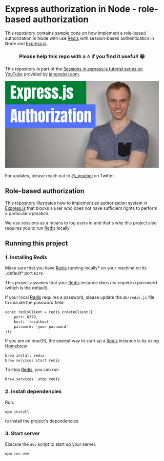# Express authorization in Node - role-based authorization

This repository contains sample code on how implement a role-based authorization in Node with use [Redis](https://redis.io) with session-based authentication in Node and [Express.js](https://expressjs.com/).

<h3 align="center">Please help this repo with a ⭐️ if you find it useful! 😁</h3>

This repository is part of the [Sessions in express.js tutorial series on YouTube](https://www.youtube.com/watch?v=DHTC_6lko48) provided by [jangoebel.com](https://jangoebel.com).

[![Express sessions with redis](images/authorization-in-express-with-sessions.png)](https://www.youtube.com/watch?v=DHTC_6lko48)

For updates, please reach out to [@_jgoebel](https://twitter.com/_jgoebel) on Twitter.

## Role-based authorization

This repository illustrates how to implement an authorization system in [Express.js](https://expressjs.com/) that blocks a user who does not have sufficient rights to perform a particular operation.

We use sessions as a means to log users in and that's why this project also
requires you to run [Redis](https://redis.io) locally.

## Running this project

### 1. Installing Redis

Make sure that you have [Redis](https://redis.io) running locally* on your machine on its \_default* port `6379`.

This project assumes that your [Redis](https://redis.io) instance does _not require a password_ (which is the default).

If your local [Redis](https://redis.io) requires a password, please update the `db/redis.js` file to include the password field:

```
const redisClient = redis.createClient({
    port: 6379,
    host: 'localhost',
    password: 'your-password'
});
```

If you are on macOS, the easiest way to start up a [Redis](https://redis.io) instance is by using [Homebrew](https://brew.sh/)

```
brew install redis
brew services start redis
```

To stop [Redis](https://redis.io), you can run

```
brew services  stop redis
```

### 2. Install dependencies

Run:

```
npm install
```

to install the project's dependencies.

### 3. Start server

Execute the `dev` script to start up your server.

```
npm run dev
```
